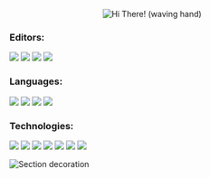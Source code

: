 <p style="text-align: center;">
  <img src="https://capsule-render.vercel.app/api?text=Hi+There!&animation=fadeIn&type=waving&color=gradient&height=100" alt="Hi There! (waving hand)" />
</p>

### Editors:
<a href="https://www.jetbrains.com/idea/"><img src="https://img.shields.io/badge/IntelliJIDEA-000000.svg?logo=intellij-idea&logoColor=white" target="_blank"></a>
<a href="https://neovim.io/"><img src="https://img.shields.io/badge/Neovim-57A143?logo=neovim&logoColor=fff" target="_blank"></a>
<a href="https://www.jetbrains.com/webstorm/"><img src="https://img.shields.io/badge/WebStorm-000?logo=webstorm&logoColor=fff" target="_blank"></a>
<a href="https://zed.dev/"><img src="https://img.shields.io/badge/Zed-white?logo=zedindustries&logoColor=084CCF" target="_blank"></a>

### Languages:
<a href="https://isocpp.org/"><img src="https://img.shields.io/badge/C++-%2300599C.svg?logo=c%2B%2B&logoColor=white" target="_blank"></a>
<a href="https://www.java.com/en/"><img src="https://img.shields.io/badge/Java-%23ED8B00.svg?logo=openjdk&logoColor=white" target="_blank"></a>
<a href="https://www.scala-lang.org/"><img src="https://img.shields.io/badge/Scala-%23DC322F.svg?logo=scala&logoColor=white" target="_blank"></a>
<a href="https://www.typescriptlang.org/"><img src="https://img.shields.io/badge/TypeScript-3178C6?logo=typescript&logoColor=fff" target="_blank"></a>

### Technologies:
<a href="https://cachyos.org/"><img src="https://img.shields.io/badge/CachyOS%20Linux-1793D1?logo=arch-linux&logoColor=fff" target="_blank"></a>
<a href="https://gradle.org/"><img src="https://img.shields.io/badge/Gradle-02303A.svg?&logo=Gradle&logoColor=white" target="_blank"></a>
<a href="https://openjfx.io/"><img src="https://img.shields.io/badge/javafx-%23FF0000.svg?&logo=javafx&logoColor=white" target="_blank"></a>
<a href="https://spring.io/"><img src="https://img.shields.io/badge/Spring%20Boot-6DB33F?logo=springboot&logoColor=fff" target="_blank"></a>
<a href="https://www.sqlite.org/"><img src="https://img.shields.io/badge/SQLite-%2307405e.svg?logo=sqlite&logoColor=white)" target="_blank"></a>
<a href="https://vitejs.dev/"><img src="https://img.shields.io/badge/Vite-646CFF?logo=vite&logoColor=fff" target="_blank"></a>
<a href="https://vuejs.org/"><img src="https://img.shields.io/badge/Vue.js-4FC08D?logo=vuedotjs&logoColor=fff" target="_blank"></a>

<img src="https://capsule-render.vercel.app/api?type=rounded&color=gradient&height=10&section" style="display: block; margin-left: auto; margin-right: auto;" alt="Section decoration" />
